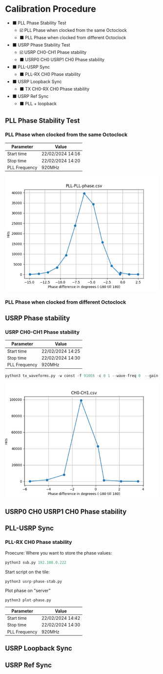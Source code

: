 # Calibration Procedure

- ⬛ PLL Phase Stability Test
  * ☑️ PLL Phase when clocked from the same Octoclock
  * ⬛ PLL Phase when clocked from different Octoclock
- ⬛ USRP Phase Stability Test   
  * ☑️ USRP CH0-CH1 Phase stability
  * ⬛ USRP0 CH0 USRP1 CH0 Phase stability
- ⬛ PLL-USRP Sync
  * ⬛ PLL-RX CH0 Phase stability
- ⬛ USRP Loopback Sync
  * ⬛ TX CH0-RX CH0 Phase stability
- ⬛ USRP Ref Sync
  * ⬛ PLL + loopback



## PLL Phase Stability Test

### PLL Phase when clocked from the same Octoclock

| Parameter | Value |
|-|-|
|Start time | 22/02/2024 14:16|
|Stop time | 22/02/2024 14:20|
|PLL Frequency|920MHz|


![PLL-PLL-phase](data/PLL-PLL-phase-plot.png)


### PLL Phase when clocked from different Octoclock

## USRP Phase stability

### USRP CH0-CH1 Phase stability

| Parameter | Value |
|-|-|
|Start time | 22/02/2024 14:25|
|Stop time | 22/02/2024 14:30|
|PLL Frequency|920MHz|

```python
python3 tx_waveforms.py -w const -f 910E6 -c 0 1 --wave-freq 0  --gain 50 --wave-ampl 1.0 -d 600
```

![CH0-CH1](data/CH0-CH1-plot.png)

## USRP0 CH0 USRP1 CH0 Phase stability

## PLL-USRP Sync

### PLL-RX CH0 Phase stability

Proecure:
Where you want to store the phase values:
```python
python3 sub.py 192.108.0.222
```

Start script on the tile:
```python
python3 usrp-phase-stab.py
```

Plot phase on "server"
```python
python3 plot-phase.py
```

| Parameter | Value |
|-|-|
|Start time | 22/02/2024 14:42|
|Stop time | 22/02/2024 14:30|
|PLL Frequency|920MHz|


## USRP Loopback Sync

## USRP Ref Sync

